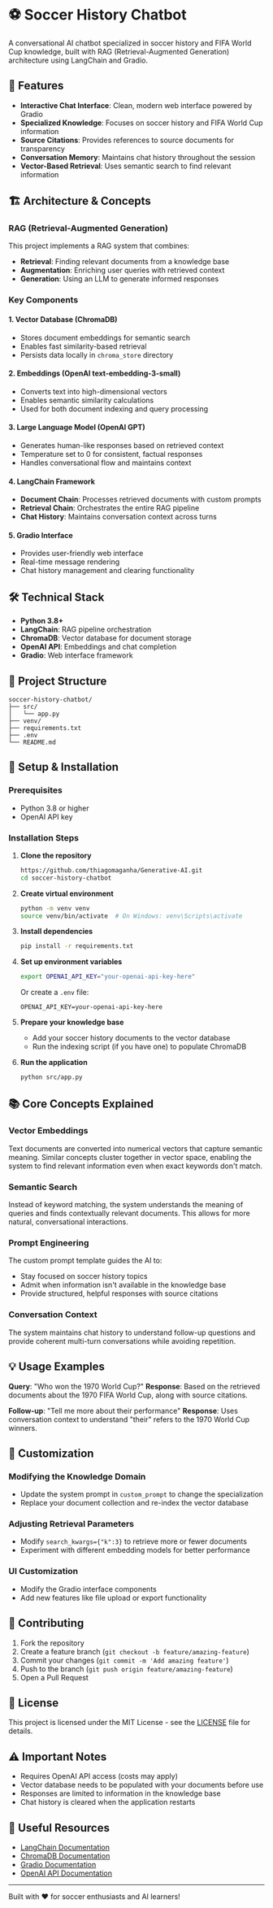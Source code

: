 # ⚽ Soccer History Chatbot

A conversational AI chatbot specialized in soccer history and FIFA World Cup knowledge, built with RAG (Retrieval-Augmented Generation) architecture using LangChain and Gradio.

## 🌟 Features

- **Interactive Chat Interface**: Clean, modern web interface powered by Gradio
- **Specialized Knowledge**: Focuses on soccer history and FIFA World Cup information
- **Source Citations**: Provides references to source documents for transparency
- **Conversation Memory**: Maintains chat history throughout the session
- **Vector-Based Retrieval**: Uses semantic search to find relevant information

## 🏗️ Architecture & Concepts

### RAG (Retrieval-Augmented Generation)
This project implements a RAG system that combines:
- **Retrieval**: Finding relevant documents from a knowledge base
- **Augmentation**: Enriching user queries with retrieved context
- **Generation**: Using an LLM to generate informed responses

### Key Components

#### 1. **Vector Database (ChromaDB)**
- Stores document embeddings for semantic search
- Enables fast similarity-based retrieval
- Persists data locally in `chroma_store` directory

#### 2. **Embeddings (OpenAI text-embedding-3-small)**
- Converts text into high-dimensional vectors
- Enables semantic similarity calculations
- Used for both document indexing and query processing

#### 3. **Large Language Model (OpenAI GPT)**
- Generates human-like responses based on retrieved context
- Temperature set to 0 for consistent, factual responses
- Handles conversational flow and maintains context

#### 4. **LangChain Framework**
- **Document Chain**: Processes retrieved documents with custom prompts
- **Retrieval Chain**: Orchestrates the entire RAG pipeline
- **Chat History**: Maintains conversation context across turns

#### 5. **Gradio Interface**
- Provides user-friendly web interface
- Real-time message rendering
- Chat history management and clearing functionality

## 🛠️ Technical Stack

- **Python 3.8+**
- **LangChain**: RAG pipeline orchestration
- **ChromaDB**: Vector database for document storage
- **OpenAI API**: Embeddings and chat completion
- **Gradio**: Web interface framework

## 📁 Project Structure

```
soccer-history-chatbot/
├── src/
│   └── app.py
├── venv/                 
├── requirements.txt
├── .env                 
└── README.md
```

## 🚀 Setup & Installation

### Prerequisites
- Python 3.8 or higher
- OpenAI API key

### Installation Steps

1. **Clone the repository**
   ```bash
   https://github.com/thiagomaganha/Generative-AI.git
   cd soccer-history-chatbot
   ```

2. **Create virtual environment**
   ```bash
   python -m venv venv
   source venv/bin/activate  # On Windows: venv\Scripts\activate
   ```

3. **Install dependencies**
   ```bash
   pip install -r requirements.txt
   ```

4. **Set up environment variables**
   ```bash
   export OPENAI_API_KEY="your-openai-api-key-here"
   ```
   
   Or create a `.env` file:
   ```
   OPENAI_API_KEY=your-openai-api-key-here
   ```

5. **Prepare your knowledge base**
   - Add your soccer history documents to the vector database
   - Run the indexing script (if you have one) to populate ChromaDB

6. **Run the application**
   ```bash
   python src/app.py
   ```

## 📚 Core Concepts Explained

### Vector Embeddings
Text documents are converted into numerical vectors that capture semantic meaning. Similar concepts cluster together in vector space, enabling the system to find relevant information even when exact keywords don't match.

### Semantic Search
Instead of keyword matching, the system understands the meaning of queries and finds contextually relevant documents. This allows for more natural, conversational interactions.

### Prompt Engineering
The custom prompt template guides the AI to:
- Stay focused on soccer history topics
- Admit when information isn't available in the knowledge base
- Provide structured, helpful responses with source citations

### Conversation Context
The system maintains chat history to understand follow-up questions and provide coherent multi-turn conversations while avoiding repetition.

## 💡 Usage Examples

**Query**: "Who won the 1970 World Cup?"
**Response**: Based on the retrieved documents about the 1970 FIFA World Cup, along with source citations.

**Follow-up**: "Tell me more about their performance"
**Response**: Uses conversation context to understand "their" refers to the 1970 World Cup winners.

## 🔧 Customization

### Modifying the Knowledge Domain
- Update the system prompt in `custom_prompt` to change the specialization
- Replace your document collection and re-index the vector database

### Adjusting Retrieval Parameters
- Modify `search_kwargs={"k":3}` to retrieve more or fewer documents
- Experiment with different embedding models for better performance

### UI Customization
- Modify the Gradio interface components
- Add new features like file upload or export functionality

## 🤝 Contributing

1. Fork the repository
2. Create a feature branch (`git checkout -b feature/amazing-feature`)
3. Commit your changes (`git commit -m 'Add amazing feature'`)
4. Push to the branch (`git push origin feature/amazing-feature`)
5. Open a Pull Request

## 📝 License

This project is licensed under the MIT License - see the [LICENSE](LICENSE) file for details.

## ⚠️ Important Notes

- Requires OpenAI API access (costs may apply)
- Vector database needs to be populated with your documents before use
- Responses are limited to information in the knowledge base
- Chat history is cleared when the application restarts

## 🔗 Useful Resources

- [LangChain Documentation](https://python.langchain.com/)
- [ChromaDB Documentation](https://docs.trychroma.com/)
- [Gradio Documentation](https://gradio.app/docs/)
- [OpenAI API Documentation](https://platform.openai.com/docs/)

---

Built with ❤️ for soccer enthusiasts and AI learners!